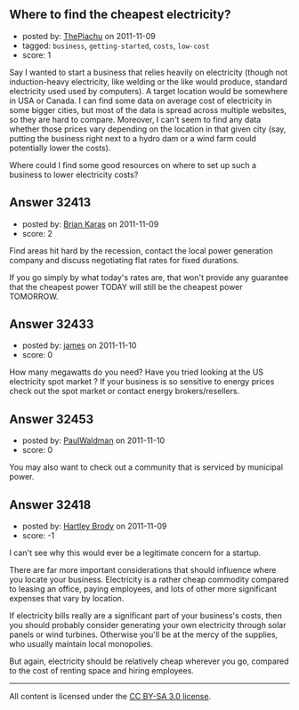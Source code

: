 ## Where to find the cheapest electricity?

- posted by: [ThePiachu](https://stackexchange.com/users/-1/13762-thepiachu) on 2011-11-09
- tagged: `business`, `getting-started`, `costs`, `low-cost`
- score: 1

Say I wanted to start a business that relies heavily on electricity (though not induction-heavy electricity, like welding or the like would produce, standard electricity used used by computers). A target location would be somewhere in USA or Canada. I can find some data on average cost of electricity in some bigger cities, but most of the data is spread across multiple websites, so they are hard to compare. Moreover, I can't seem to find any data whether those prices vary depending on the location in that given city (say, putting the business right next to a hydro dam or a wind farm could potentially lower the costs).

Where could I find some good resources on where to set up such a business to lower electricity costs?


## Answer 32413

- posted by: [Brian Karas](https://stackexchange.com/users/-1/8465-brian-karas) on 2011-11-09
- score: 2

Find areas hit hard by the recession, contact the local power generation company and discuss negotiating flat rates for fixed durations.

If you go simply by what today's rates are, that won't provide any guarantee that the cheapest power TODAY will still be the cheapest power TOMORROW.


## Answer 32433

- posted by: [james](https://stackexchange.com/users/-1/5800-james) on 2011-11-10
- score: 0

How many megawatts do you need? Have you tried looking at the US electricity spot market ? If your business is so sensitive to energy prices check out the spot market or contact energy brokers/resellers.


## Answer 32453

- posted by: [PaulWaldman](https://stackexchange.com/users/-1/2916-paulwaldman) on 2011-11-10
- score: 0

You may also want to check out a community that is serviced by municipal power.


## Answer 32418

- posted by: [Hartley Brody](https://stackexchange.com/users/-1/8362-hartley-brody) on 2011-11-09
- score: -1

I can't see why this would ever be a legitimate concern for a startup.

There are far more important considerations that should influence where you locate your business. Electricity is a rather cheap commodity compared to leasing an office, paying employees, and lots of other more significant expenses that vary by location.

If electricity bills really are a significant part of your business's costs, then you should probably consider generating your own electricity through solar panels or wind turbines. Otherwise you'll be at the mercy of the supplies, who usually maintain local monopolies.

But again, electricity should be relatively cheap wherever you go, compared to the cost of renting space and hiring employees.



---

All content is licensed under the [CC BY-SA 3.0 license](https://creativecommons.org/licenses/by-sa/3.0/).
